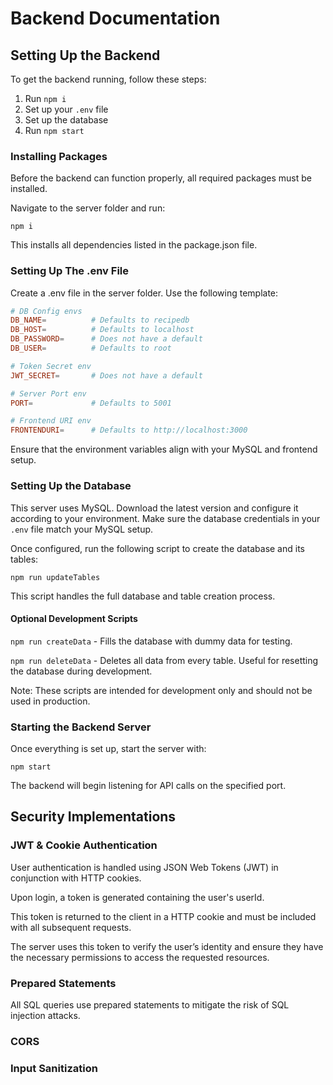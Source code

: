 # Backend Documentation
## Setting Up the Backend
To get the backend running, follow these steps:

1. Run `npm i`
2. Set up your `.env` file
3. Set up the database
4. Run `npm start`

### Installing Packages
Before the backend can function properly, all required packages must be installed.

Navigate to the server folder and run:

`npm i`

This installs all dependencies listed in the package.json file.

### Setting Up The .env File
Create a .env file in the server folder. Use the following template:

``` conf
# DB Config envs
DB_NAME=          # Defaults to recipedb
DB_HOST=          # Defaults to localhost
DB_PASSWORD=      # Does not have a default
DB_USER=          # Defaults to root

# Token Secret env
JWT_SECRET=       # Does not have a default

# Server Port env
PORT=             # Defaults to 5001

# Frontend URI env
FRONTENDURI=      # Defaults to http://localhost:3000
```

Ensure that the environment variables align with your MySQL and frontend setup.

### Setting Up the Database
This server uses MySQL. Download the latest version and configure it according to your environment. Make sure the database credentials in your `.env` file match your MySQL setup.

Once configured, run the following script to create the database and its tables:

`npm run updateTables`

This script handles the full database and table creation process.

#### Optional Development Scripts
`npm run createData` - Fills the database with dummy data for testing.

`npm run deleteData` - Deletes all data from every table. Useful for resetting the database during development.

Note: These scripts are intended for development only and should not be used in production.

### Starting the Backend Server
Once everything is set up, start the server with:

`npm start`

The backend will begin listening for API calls on the specified port.

## Security Implementations
### JWT & Cookie Authentication
User authentication is handled using JSON Web Tokens (JWT) in conjunction with HTTP cookies.

Upon login, a token is generated containing the user's userId.

This token is returned to the client in a HTTP cookie and must be included with all subsequent requests.

The server uses this token to verify the user’s identity and ensure they have the necessary permissions to access the requested resources.

### Prepared Statements
All SQL queries use prepared statements to mitigate the risk of SQL injection attacks.

### CORS

### Input Sanitization